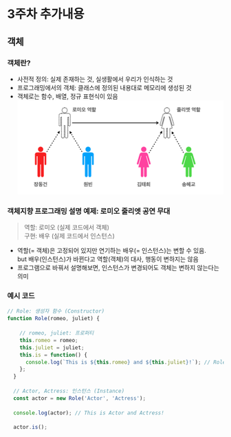 # 3주차 추가내용
## 객체
### 객체란?
- 사전적 정의: 실제 존재하는 것, 실생활에서 우리가 인식하는 것
- 프로그래밍에서의 객체: 클래스에 정의된 내용대로 메모리에 생성된 것
- 객체로는 함수, 배열, 정규 표현식이 있음
![0](img/객체2.png)
### 객체지향 프로그래밍 설명 예제: 로미오 줄리엣 공연 무대
  > 역할: 로미오 (실제 코드에서 객체)  
  > 구현: 배우 (실제 코드에서 인스턴스)

  - 역할(= 객체)은 고정되어 있지만 연기하는 배우(= 인스턴스)는 변할 수 있음.  
    but 배우(인스턴스)가 바뀐다고 역할(객체)의 대사, 행동이 변하지는 않음
  - 프로그램으로 바꿔서 설명해보면, 인스턴스가 변경되어도 객체는 변하지 않는다는 의미

### 예시 코드
```Javascript
// Role: 생성자 함수 (Constructor)
function Role(romeo, juliet) {

    // romeo, juliet: 프로퍼티
    this.romeo = romeo;
    this.juliet = juliet;
    this.is = function() {
      console.log(`This is ${this.romeo} and ${this.juliet}!`); // Role {romeo: 'Actor', juliet: 'Actress', is: ƒ}
    };
  }

  // Actor, Actress: 인스턴스 (Instance)
  const actor = new Role('Actor', 'Actress'); 
  
  console.log(actor); // This is Actor and Actress!
  
  actor.is(); 
```
